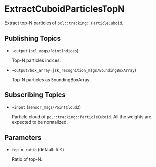 # ExtractCuboidParticlesTopN
Extract top-N particles of `pcl::tracking::ParticleCuboid`.

## Publishing Topics
* `~output` (`pcl_msgs/PointIndices`)

  Top-N particles indices.
* `~output/box_array` (`jsk_recognition_msgs/BoundingBoxArray`)

  Top-N particles as BoundingBoxArray.

## Subscribing Topics
* `~input` (`sensor_msgs/PointCloud2`)

  Particle cloud of `pcl::tracking::ParticleCuboid`.
  All the weights are expected to be normalized.

## Parameters
* `top_n_ratio` (default: `0.9`)

  Ratio of top-N.
